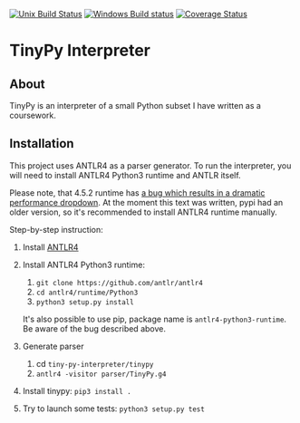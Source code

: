 [![Unix Build Status](https://travis-ci.org/maxmalysh/tiny-py-interpreter.svg)](https://travis-ci.org/maxmalysh/tiny-py-interpreter)
[![Windows Build status](https://ci.appveyor.com/api/projects/status/github/maxmalysh/tiny-py-interpreter?svg=true)](https://ci.appveyor.com/project/maxmalysh/tiny-py-interpreter)
[![Coverage Status](https://coveralls.io/repos/maxmalysh/tiny-py-interpreter/badge.svg?branch=master&service=github)](https://coveralls.io/github/maxmalysh/tiny-py-interpreter?branch=master)

# TinyPy Interpreter

## About
TinyPy is an interpreter of a small Python subset I have written as a coursework. 

## Installation
This project uses ANTLR4 as a parser generator. To run the interpreter, you will need to install ANTLR4 Python3 runtime and ANTLR itself.

Please note, that 4.5.2 runtime has [a bug which results in a dramatic performance dropdown][3].
At the moment this text was written, pypi had an older version, so it's recommended to install ANTLR4 runtime manually.

Step-by-step instruction:

1. Install [ANTLR4][1]
2. Install ANTLR4 Python3 runtime: 
    1. `git clone https://github.com/antlr/antlr4` 
    2. `cd antlr4/runtime/Python3`
    3. `python3 setup.py install` 
    
    It's also possible to use pip, package name is `antlr4-python3-runtime`. Be aware of the bug described above.
3. Generate parser
    1. cd `tiny-py-interpreter/tinypy`
    2. `antlr4 -visitor parser/TinyPy.g4`
4. Install tinypy: `pip3 install .`
5. Try to launch some tests: `python3 setup.py test`
    

[1]: http://www.antlr.org
[2]: https://github.com/antlr/antlr4
[3]: http://stackoverflow.com/questions/31455500/slow-antlr4-generated-parser-in-python-but-fast-in-java